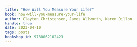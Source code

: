 ```yaml
---
title: "How Will You Measure Your Life?"
book: how-will-you-measure-your-life
author: Clayton Christensen, James Allworth, Karen Dillon
kindle: true
date: 2023-04-10
tags: posts
bookshop_id: 9780062102423
---
```

